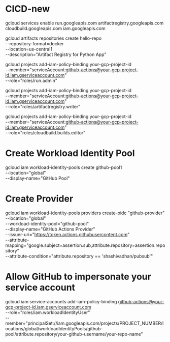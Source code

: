 # CICD-new


gcloud services enable run.googleapis.com artifactregistry.googleapis.com cloudbuild.googleapis.com iam.googleapis.com

gcloud artifacts repositories create hello-repo \
  --repository-format=docker \
  --location=us-central1 \
  --description="Artifact Registry for Python App"

  gcloud projects add-iam-policy-binding your-gcp-project-id \
  --member="serviceAccount:github-actions@your-gcp-project-id.iam.gserviceaccount.com" \
  --role="roles/run.admin"

gcloud projects add-iam-policy-binding your-gcp-project-id \
  --member="serviceAccount:github-actions@your-gcp-project-id.iam.gserviceaccount.com" \
  --role="roles/artifactregistry.writer"

gcloud projects add-iam-policy-binding your-gcp-project-id \
  --member="serviceAccount:github-actions@your-gcp-project-id.iam.gserviceaccount.com" \
  --role="roles/cloudbuild.builds.editor"

# Create Workload Identity Pool
gcloud iam workload-identity-pools create github-pool1 \
  --location="global" \
  --display-name="GitHub Pool"

# Create Provider
  gcloud iam workload-identity-pools providers create-oidc "github-provider" \
  --location="global" \
  --workload-identity-pool="github-pool" \
  --display-name="GitHub Actions Provider" \
  --issuer-uri="https://token.actions.githubusercontent.com" \
  --attribute-mapping="google.subject=assertion.sub,attribute.repository=assertion.repository" \
  --attribute-condition="attribute.repository == 'shashivadhan/pubsub'"

  # Allow GitHub to impersonate your service account
gcloud iam service-accounts add-iam-policy-binding github-actions@your-gcp-project-id.iam.gserviceaccount.com \
  --role="roles/iam.workloadIdentityUser" \
  --member="principalSet://iam.googleapis.com/projects/PROJECT_NUMBER/locations/global/workloadIdentityPools/github-pool/attribute.repository/your-github-username/your-repo-name"



  

